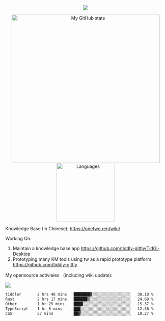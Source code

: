 <a href="https://github.com/linonetwo">
    <p align="center">
        <img src="https://github-profile-trophy.vercel.app/?username=linonetwo&column=7&theme=onedark"/>
    </p>
</a>
<a align="center" href="https://github.com/linonetwo">
  <p align="center">
    <img src="https://github-readme-stats.vercel.app/api?username=linonetwo&show_icons=true&count_private=true" alt="My GitHub stats" width="465"/>
    <img src="https://github-readme-stats.vercel.app/api/top-langs/?username=linonetwo&layout=compact&langs_count=10" alt="Languages" height="183">
  </p>
</a>

Knowledge Base (In Chinese): https://onetwo.ren/wiki/

Working On: 

1. Maintain a knowledge base app https://github.com/tiddly-gittly/TidGi-Desktop
1. Prototyping many KM tools using tw as a rapid prototype platform https://github.com/tiddly-gittly

My opensource activieies （including wiki update):

![](https://visitor-badge.glitch.me/badge?page_id=linonetwo.linonetwo)

<!--START_SECTION:waka-->

```txt
tiddler       2 hrs 48 mins   ███████▓░░░░░░░░░░░░░░░░░   30.18 %
Rust          2 hrs 17 mins   ██████▒░░░░░░░░░░░░░░░░░░   24.68 %
Other         1 hr 25 mins    ████░░░░░░░░░░░░░░░░░░░░░   15.37 %
TypeScript    1 hr 8 mins     ███░░░░░░░░░░░░░░░░░░░░░░   12.36 %
CSS           57 mins         ██▓░░░░░░░░░░░░░░░░░░░░░░   10.27 %
```

<!--END_SECTION:waka-->
